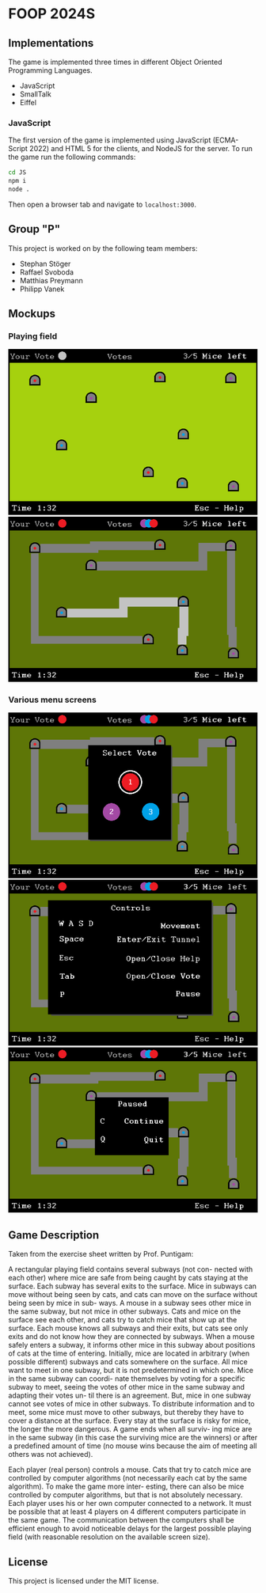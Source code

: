 
# FOOP 2024S

## Implementations
The game is implemented three times in different Object Oriented Programming Languages.

- JavaScript
- SmallTalk
- Eiffel

### JavaScript
The first version of the game is implemented using JavaScript (ECMA-Script 2022) and HTML 5
for the clients, and NodeJS for the server. To run the game run the following commands:

```bash
cd JS
npm i
node .
```

Then open a browser tab and navigate to `localhost:3000`.

## Group "P"
This project is worked on by the following team members:

- Stephan Stöger
- Raffael Svoboda
- Matthias Preymann
- Philipp Vanek
  
## Mockups

### Playing field
![Mockup of the playing field](./assets/playing-field.png)
![Mockup of the playing field when entering a subway tunnel](./assets/inside-tunnel.png)

### Various menu screens
![Mockup of the voting menu](./assets/menu-voting.png)
![Mockup of the controls menu](./assets/menu-controls.png)
![Mockup of the pause menu](./assets/menu-paused.png)

## Game Description
Taken from the exercise sheet written by Prof. Puntigam:

A rectangular playing field contains several subways (not con-
nected with each other) where mice are safe from being caught by
cats staying at the surface. Each subway has several exits to the
surface. Mice in subways can move without being seen by cats, and
cats can move on the surface without being seen by mice in sub-
ways. A mouse in a subway sees other mice in the same subway, but
not mice in other subways. Cats and mice on the surface see each
other, and cats try to catch mice that show up at the surface. Each
mouse knows all subways and their exits, but cats see only exits and
do not know how they are connected by subways. When a mouse
safely enters a subway, it informs other mice in this subway about
positions of cats at the time of entering. Initially, mice are located
in arbitrary (when possible different) subways and cats somewhere
on the surface. All mice want to meet in one subway, but it is not
predetermined in which one. Mice in the same subway can coordi-
nate themselves by voting for a specific subway to meet, seeing the
votes of other mice in the same subway and adapting their votes un-
til there is an agreement. But, mice in one subway cannot see votes
of mice in other subways. To distribute information and to meet,
some mice must move to other subways, but thereby they have to
cover a distance at the surface. Every stay at the surface is risky for
mice, the longer the more dangerous. A game ends when all surviv-
ing mice are in the same subway (in this case the surviving mice are
the winners) or after a predefined amount of time (no mouse wins
because the aim of meeting all others was not achieved).

Each player (real person) controls a mouse. Cats that try to
catch mice are controlled by computer algorithms (not necessarily
each cat by the same algorithm). To make the game more inter-
esting, there can also be mice controlled by computer algorithms,
but that is not absolutely necessary. Each player uses his or her own
computer connected to a network. It must be possible that at least 4
players on 4 different computers participate in the same game. The
communication between the computers shall be efficient enough to
avoid noticeable delays for the largest possible playing field (with
reasonable resolution on the available screen size).

## License
This project is licensed under the MIT license.
